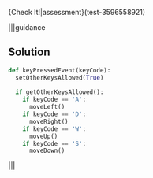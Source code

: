 
{Check It!|assessment}(test-3596558921)

|||guidance
## Solution
```python
def keyPressedEvent(keyCode):
  setOtherKeysAllowed(True)
  
  if getOtherKeysAllowed():
    if keyCode == 'A':
      moveLeft()
    if keyCode == 'D':
      moveRight()
    if keyCode == 'W':
      moveUp()
    if keyCode == 'S':
      moveDown()
```
|||
